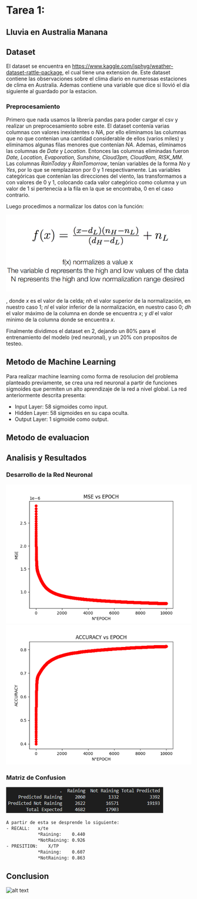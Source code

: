 # Tarea 1:

## Lluvia en Australia Manana

## Dataset

El dataset se encuentra en https://www.kaggle.com/jsphyg/weather-dataset-rattle-package, el cual tiene una extension de. Este dataset contiene las observaciones sobre el clima diario en numerosas estaciones de clima en Australia. Ademas contiene una variable que dice si llovió el día siguiente al guardado por la estacion. 

### Preprocesamiento
Primero que nada usamos la librería pandas para poder cargar el csv y realizar un preprocesamiento sobre este. El dataset contenía varias columnas con valores inexistentes o *NA*, por ello eliminamos las columnas que no que contenian una cantidad considerable de ellos (varios miles) y eliminamos algunas filas menores que contenían *NA*. Ademas, eliminamos las columnas de *Date* y *Location*. Entonces las columnas eliminadas fueron *Date, Location, Evaporation, Sunshine, Cloud3pm, Cloud9am, RISK\_MM*. Las columnas *RainToday* y *RainTomorrow*, tenían variables de la forma *No* y *Yes*, por lo que se remplazaron por 0 y 1 respectivamente. Las variables categóricas que contenían las direcciones del viento, las transformamos a con valores de 0 y 1, colocando cada valor categórico como columna y un valor de 1 si pertenecía a la fila en la que se encontraba, 0 en el caso contrario.


Luego procedimos a normalizar los datos con la función:

![Normalization](imgs\normalization.png) 

 

, donde $x$ es el valor de la celda; $nh$ el valor superior de la normalización, en nuestro caso 1; $nl$ el valor inferior de la normalización, en nuestro caso 0; $dh$ el valor máximo de la columna en donde se encuentra $x$; y $dl$ el valor minimo de la columna donde se encuentra $x$.

Finalmente dividimos el dataset en 2, dejando un 80\% para el entrenamiento del modelo (red neuronal), y un 20\% con propositos de testeo.

## Metodo de Machine Learning
Para realizar machine learning como forma de resolucion del problema planteado previamente, se crea una red neuronal a partir de funciones sigmoides que permiten un alto aprendizaje de la red a nivel global.
La red anteriormente descrita presenta:
- Input Layer:  58 sigmoides como input.
- Hidden Layer: 58 sigmoides en su capa oculta. 
- Output Layer: 1 sigmoide como output.


## Metodo de evaluacion

## Analisis y Resultados
### Desarrollo de la Red Neuronal
![MSE_EPOCH](imgs\Figure_1.png)
![MSE_ACCURACY](imgs\Figure_2.png) 
### Matriz de Confusion
![MATRIX](imgs\Capture.png)

    A partir de esta se desprende lo siguiente:
    - RECALL:   x/te  
                *Raining:    0.440
                *NotRaining: 0.926
    - PRESITION:    X/TP
                *Raining:    0.607
                *NotRaining: 0.863
## Conclusion


![alt text](http://url/to/img.png) 